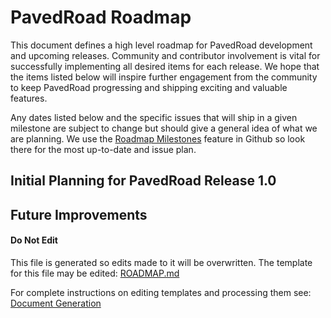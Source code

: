 # PavedRoad Roadmap

This document defines a high level roadmap for PavedRoad development
and upcoming releases.
Community and contributor involvement is vital for successfully implementing
all desired items for each release.
We hope that the items listed below will inspire further engagement from the community
to keep PavedRoad progressing and shipping exciting and valuable features.

Any dates listed below and the specific issues that will ship in a given milestone
are subject to change but should give a general idea of what we are planning.
We use the [Roadmap Milestones](https://github.com/pavedroad-io/kevlar-repo/milestones)
feature in Github so look there for the most up-to-date and issue plan.

## Initial Planning for PavedRoad Release 1.0

## Future Improvements

#### Do Not Edit
This file is generated so edits made to it will be overwritten.
The template for this file may be edited:
[ROADMAP.md](/assets/templates/oss-default/ROADMAP.md)

For complete instructions on editing templates and processing them see:
[Document Generation](/assets/README.md)
